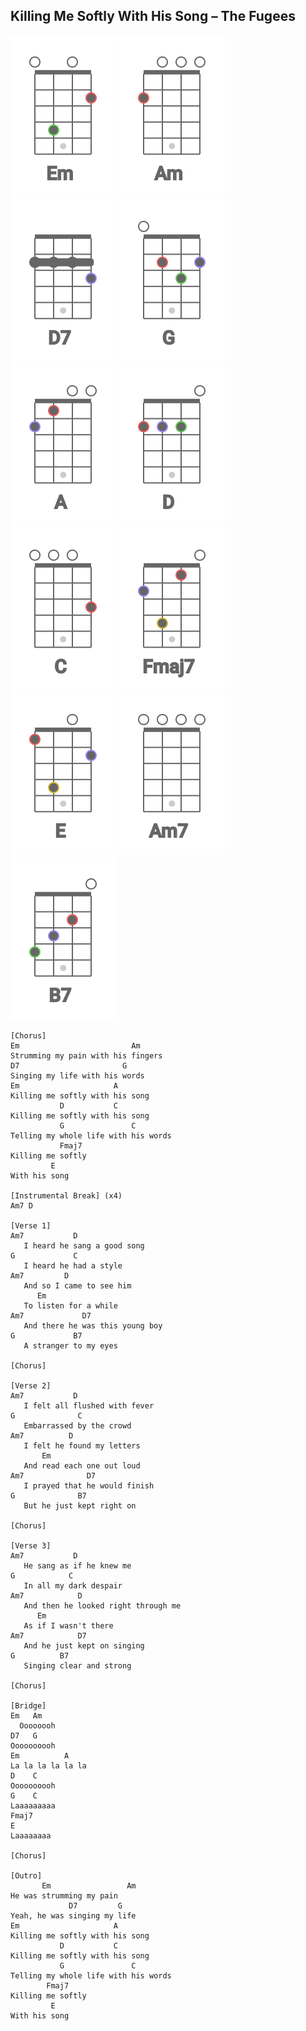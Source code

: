 ## Killing Me Softly With His Song – The Fugees

![Em][] ![Am][] ![D7][] ![G][] ![A][] ![D][] ![C][] ![Fmaj7][] ![E][] ![Am7][] ![B7][]

```
[Chorus]
Em                         Am
Strumming my pain with his fingers
D7                       G
Singing my life with his words
Em                     A
Killing me softly with his song
           D           C
Killing me softly with his song
           G               C
Telling my whole life with his words
           Fmaj7
Killing me softly
         E
With his song

[Instrumental Break] (x4)
Am7 D

[Verse 1]
Am7           D
   I heard he sang a good song
G             C
   I heard he had a style
Am7         D
   And so I came to see him
      Em
   To listen for a while
Am7             D7
   And there he was this young boy
G             B7
   A stranger to my eyes

[Chorus]

[Verse 2]
Am7           D
   I felt all flushed with fever
G              C
   Embarrassed by the crowd
Am7          D
   I felt he found my letters
       Em
   And read each one out loud
Am7              D7
   I prayed that he would finish
G              B7
   But he just kept right on

[Chorus]

[Verse 3]
Am7           D
   He sang as if he knew me
G            C
   In all my dark despair
Am7            D
   And then he looked right through me
      Em
   As if I wasn't there
Am7            D7
   And he just kept on singing
G          B7
   Singing clear and strong

[Chorus]

[Bridge]
Em   Am
  Oooooooh
D7   G
Oooooooooh
Em          A
La la la la la la
D    C
Oooooooooh
G    C
Laaaaaaaaa
Fmaj7
E
Laaaaaaaa

[Chorus]

[Outro]
       Em                 Am
He was strumming my pain
             D7         G
Yeah, he was singing my life
Em                     A
Killing me softly with his song
           D           C
Killing me softly with his song
           G               C
Telling my whole life with his words
        Fmaj7
Killing me softly
         E
With his song

```


[Em]: https://raw.githubusercontent.com/Capevace/ukulele-chords/main/svgs/Em.svg
[Am]: https://raw.githubusercontent.com/Capevace/ukulele-chords/main/svgs/Am.svg
[D7]: https://raw.githubusercontent.com/Capevace/ukulele-chords/main/svgs/D7.svg
[G]: https://raw.githubusercontent.com/Capevace/ukulele-chords/main/svgs/G.svg
[A]: https://raw.githubusercontent.com/Capevace/ukulele-chords/main/svgs/A.svg
[D]: https://raw.githubusercontent.com/Capevace/ukulele-chords/main/svgs/D.svg
[C]: https://raw.githubusercontent.com/Capevace/ukulele-chords/main/svgs/C.svg
[Fmaj7]: https://raw.githubusercontent.com/Capevace/ukulele-chords/main/svgs/Fmaj7.svg
[E]: https://raw.githubusercontent.com/Capevace/ukulele-chords/main/svgs/E.svg
[Am7]: https://raw.githubusercontent.com/Capevace/ukulele-chords/main/svgs/Am7.svg
[B7]: https://raw.githubusercontent.com/Capevace/ukulele-chords/main/svgs/B7.svg